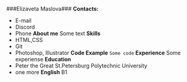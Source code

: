 ###Elizaveta Maslova###
**Contacts:**
* E-mail
* Discord
* Phone
**About me**
Some text
**Skills**
* HTML,CSS
* Git
* Photoshop, Illustrator
**Code Example**
```Some code```
**Experience**
Some experiense
**Education**
* Peter the Great St.Petersburg Polytechnic University
* one more
**English** B1